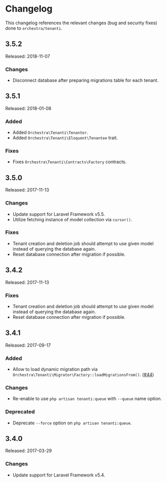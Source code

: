 # Changelog

This changelog references the relevant changes (bug and security fixes) done to `orchestra/tenanti`.

## 3.5.2

Released: 2018-11-07

### Changes

* Disconnect database after preparing migrations table for each tenant.

## 3.5.1

Released: 2018-01-08

### Added

* Added `Orchestra\Tenanti\Tenantor`.
* Added `Orchestra\Tenanti\Eloquent\Tenantee` trait.

### Fixes

* Fixes `Orchestra\Tenanti\Contracts\Factory` contracts.

## 3.5.0

Released: 2017-11-13

### Changes

* Update support for Laravel Framework v5.5.
* Utilize fetching instance of model collection via `cursor()`.

### Fixes

* Tenant creation and deletion job should attempt to use given model instead of querying the database again.
* Reset database connection after migration if possible.

## 3.4.2

Released: 2017-11-13

### Fixes

* Tenant creation and deletion job should attempt to use given model instead of querying the database again.
* Reset database connection after migration if possible.

## 3.4.1

Released: 2017-09-17

### Added

* Allow to load dynamic migration path via `Orchestra\Tenanti\Migrator\Factory::loadMigrationsFrom()`. ([#44](https://github.com/orchestral/tenanti/pull/44))

### Changes

* Re-enable to use `php artisan tenanti:queue` with `--queue` name option.

### Deprecated

* Deprecate `--force` option on `php artisan tenanti:queue`.

## 3.4.0

Released: 2017-03-29

### Changes

* Update support for Laravel Framework v5.4.
